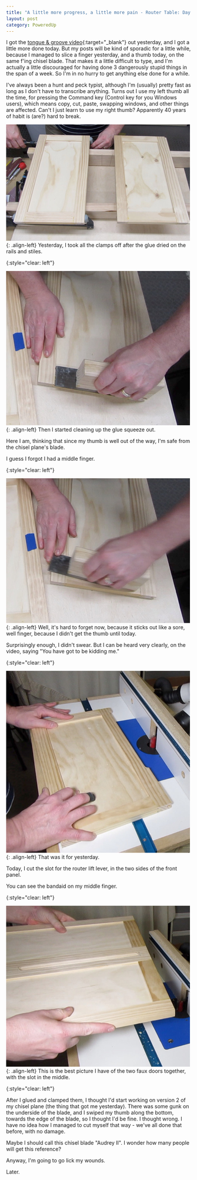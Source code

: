 ```yaml
---
title: "A little more progress, a little more pain - Router Table: Day 20"
layout: post
category: PoweredUp
---
```

I got the [tongue & groove video](https://youtu.be/dc15zOyLQwg){:target="_blank"} out yesterday, and I got a little more done today. But my posts will be kind of sporadic for a little while, because I managed to slice a finger yesterday, and a thumb today, on the same f'ing chisel blade. That makes it a little difficult to type, and I'm actually a little discouraged for having done 3 dangerously stupid things in the span of a week. So I'm in no hurry to get anything else done for a while.

I've always been a hunt and peck typist, although I'm (usually) pretty fast as long as I don't have to transcribe anything. Turns out I use my left thumb all the time, for pressing the Command key (Control key for you Windows users), which means copy, cut, paste, swapping windows, and other things are affected. Can't I just learn to use my right thumb? Apparently 40 years of habit is (are?) hard to break.

![](/assets/images-posts/powered-up-2/2019-03-14.1.02.jpg){: .align-left}
Yesterday, I took all the clamps off after the glue dried on the rails and stiles.

{:style="clear: left"}

![](/assets/images-posts/powered-up-2/2019-03-14.1.01.jpg){: .align-left}
Then I started cleaning up the glue squeeze out.

Here I am, thinking that since my thumb is well out of the way, I'm safe from the chisel plane's blade.

I guess I forgot I had a middle finger.

{:style="clear: left"}

![](/assets/images-posts/powered-up-2/2019-03-14.1.03.jpg){: .align-left}
Well, it's hard to forget now, because it sticks out like a sore, well finger, because I didn't get the thumb until today.

Surprisingly enough, I didn't swear. But I can be heard very clearly, on the video, saying "You have got to be kidding me."

{:style="clear: left"}

![](/assets/images-posts/powered-up-2/2019-03-14.1.04.jpg){: .align-left}
That was it for yesterday.

Today, I cut the slot for the router lift lever, in the two sides of the front panel.

You can see the bandaid on my middle finger.

{:style="clear: left"}

![](/assets/images-posts/powered-up-2/2019-03-14.1.05.jpg){: .align-left}
This is the best picture I have of the two faux doors together, with the slot in the middle.

{:style="clear: left"}

After I glued and clamped them, I thought I'd start working on version 2 of my chisel plane (the thing that got me yesterday). There was some gunk on the underside of the blade, and I swiped my thumb along the bottom, towards the edge of the blade, so I thought I'd be fine. I thought wrong. I have no idea how I managed to cut myself that way - we've all done that before, with no damage.

Maybe I should call this chisel blade "Audrey II". I wonder how many people will get this reference?

Anyway, I'm going to go lick my wounds.

Later.